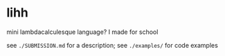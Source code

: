 # lihh
mini lambdacalculesque language? I made for school

see `./SUBMISSION.md` for a description; see `./examples/` for code examples